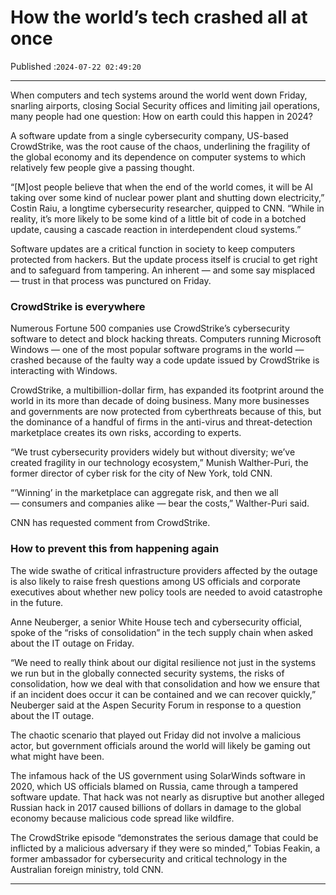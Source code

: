 # How the world’s tech crashed all at once

Published :`2024-07-22 02:49:20`

---

When computers and tech systems around the world went down Friday, snarling airports, closing Social Security offices and limiting jail operations, many people had one question: How on earth could this happen in 2024?

A software update from a single cybersecurity company, US-based CrowdStrike, was the root cause of the chaos, underlining the fragility of the global economy and its dependence on computer systems to which relatively few people give a passing thought.

“[M]ost people believe that when the end of the world comes, it will be AI taking over some kind of nuclear power plant and shutting down electricity,” Costin Raiu, a longtime cybersecurity researcher, quipped to CNN. “While in reality, it’s more likely to be some kind of a little bit of code in a botched update, causing a cascade reaction in interdependent cloud systems.”

Software updates are a critical function in society to keep computers protected from hackers. But the update process itself is crucial to get right and to safeguard from tampering. An inherent — and some say misplaced — trust in that process was punctured on Friday.

### CrowdStrike is everywhere

Numerous Fortune 500 companies use CrowdStrike’s cybersecurity software to detect and block hacking threats. Computers running Microsoft Windows — one of the most popular software programs in the world — crashed because of the faulty way a code update issued by CrowdStrike is interacting with Windows.

CrowdStrike, a multibillion-dollar firm, has expanded its footprint around the world in its more than decade of doing business. Many more businesses and governments are now protected from cyberthreats because of this, but the dominance of a handful of firms in the anti-virus and threat-detection marketplace creates its own risks, according to experts.

“We trust cybersecurity providers widely but without diversity; we’ve created fragility in our technology ecosystem,” Munish Walther-Puri, the former director of cyber risk for the city of New York, told CNN.

“‘Winning’ in the marketplace can aggregate risk, and then we all — consumers and companies alike — bear the costs,” Walther-Puri said.

CNN has requested comment from CrowdStrike.

### How to prevent this from happening again

The wide swathe of critical infrastructure providers affected by the outage is also likely to raise fresh questions among US officials and corporate executives about whether new policy tools are needed to avoid catastrophe in the future.

Anne Neuberger, a senior White House tech and cybersecurity official, spoke of the “risks of consolidation” in the tech supply chain when asked about the IT outage on Friday.

“We need to really think about our digital resilience not just in the systems we run but in the globally connected security systems, the risks of consolidation, how we deal with that consolidation and how we ensure that if an incident does occur it can be contained and we can recover quickly,” Neuberger said at the Aspen Security Forum in response to a question about the IT outage.

The chaotic scenario that played out Friday did not involve a malicious actor, but government officials around the world will likely be gaming out what might have been.

The infamous hack of the US government using SolarWinds software in 2020, which US officials blamed on Russia, came through a tampered software update. That hack was not nearly as disruptive but another alleged Russian hack in 2017 caused billions of dollars in damage to the global economy because malicious code spread like wildfire.

The CrowdStrike episode “demonstrates the serious damage that could be inflicted by a malicious adversary if they were so minded,” Tobias Feakin, a former ambassador for cybersecurity and critical technology in the Australian foreign ministry, told CNN.

---

